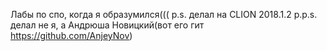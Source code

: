 Лабы по спо, когда я образумился((( 
p.s. делал на CLION 2018.1.2
p.p.s. делал не я, а Андрюша Новицкий(вот его гит https://github.com/AnjeyNov)
